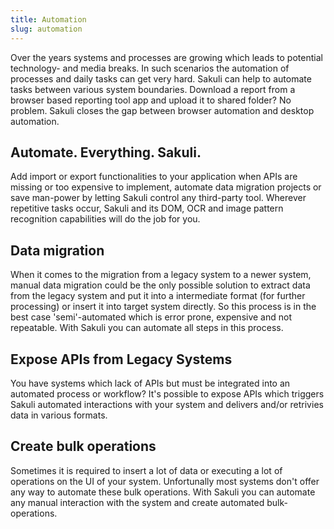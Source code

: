 ```yaml
---
title: Automation
slug: automation
---
```


Over the years systems and processes are growing which leads to potential technology- and media breaks. In such scenarios the automation of processes and daily tasks can get very hard. Sakuli can help to automate tasks between various system boundaries. Download a report from a browser based reporting tool app and upload it to shared folder? No problem. Sakuli closes the gap between browser automation and desktop automation.

## Automate. Everything. Sakuli.  

Add import or export functionalities to your application when APIs are missing or too expensive to implement, automate data migration projects or save man-power by letting Sakuli control any third-party tool. Wherever repetitive tasks occur, Sakuli and its DOM, OCR and image pattern recognition capabilities will do the job for you.

## Data migration

When it comes to the migration from a legacy system to a newer system, manual data migration could be the only possible solution to extract data from the legacy system and put it into a intermediate format (for further processing) or insert it into target system directly. So this process is in the best case 'semi'-automated which is error prone, expensive and not repeatable. With Sakuli you can automate all steps in this process.

## Expose APIs from Legacy Systems

You have systems which lack of APIs but must be integrated into an automated process or workflow? It's possible to expose APIs which triggers Sakuli automated interactions with your system and delivers and/or retrivies data in various formats.

## Create bulk operations

Sometimes it is required to insert a lot of data or executing a lot of operations on the UI of your system. Unfortunally most systems don't offer any way to automate these bulk operations. With Sakuli you can automate any manual interaction with the system and create automated bulk-operations.
